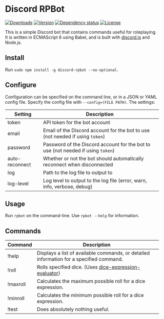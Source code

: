 # Discord RPBot
[![Downloads](https://img.shields.io/npm/dt/discord-rpbot.svg)](https://www.npmjs.com/package/discord-rpbot)
[![Version](https://img.shields.io/npm/v/discord-rpbot.svg)](https://www.npmjs.com/package/discord-rpbot)
[![Dependency status](https://david-dm.org/Gawdl3y/discord-rpbot.svg)](https://david-dm.org/Gawdl3y/discord-rpbot)
[![License](https://img.shields.io/npm/l/discord-rpbot.svg)](LICENSE)

This is a simple Discord bot that contains commands useful for roleplaying.
It is written in ECMAScript 6 using Babel, and is built with [discord.js](https://github.com/hydrabolt/discord.js) and Node.js.

## Install
Run `sudo npm install -g discord-rpbot --no-optional`.

## Configure
Configuration can be specified on the command line, or in a JSON or YAML config file.
Specify the config file with `--config=(FILE PATH)`.
The settings:

| Setting        | Description                                                                      |        
|----------------|----------------------------------------------------------------------------------|
| token          | API token for the bot account                                                    |
| email          | Email of the Discord account for the bot to use (not needed if using `token`)    |
| password       | Password of the Discord account for the bot to use (not needed if using `token`) |
| auto-reconnect | Whether or not the bot should automatically reconnect when disconnected          |
| log            | Path to the log file to output to                                                |
| log-level      | Log level to output to the log file (error, warn, info, verbose, debug)          |

## Usage
Run `rpbot` on the command-line.
Use `rpbot --help` for information.

## Commands
| Command    | Description                                                                                                            |
|------------|------------------------------------------------------------------------------------------------------------------------|
| !help      | Displays a list of available commands, or detailed information for a specified command.                                |
| !roll      | Rolls specified dice. (Uses [dice-expression-evaluator](https://github.com/dbkang/dice-expression-evaluator))          |
| !maxroll   | Calculates the maximum possible roll for a dice expression.                                                            |
| !minroll   | Calculates the minimum possible roll for a dice expression.                                                            |
| !test      | Does absolutely nothing useful.                                                                                        |
